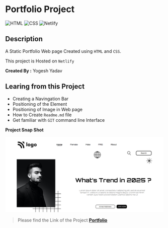 # Portfolio Project

![HTML](https://img.shields.io/badge/-HTML-red)
![CSS](https://img.shields.io/badge/-CSS-brightgreen)
![Netlify](https://img.shields.io/badge/-Netlify-green)

## Description

A Static Portfolio Web page Created using `HTML` and `CSS`.

This project is Hosted on `Netlify`

**Created By :** Yogesh Yadav

## Learing from this Project

- Creating a Navingation Bar
- Positioning of the Element
- Positioning of Image in Web page
- How to Create `Readme.md` file
- Get familiar with `GIT` command line Interface

__Project Snap Shot__

![img](Snap.png)

> Please find the Link of the Project
[__Portfolio__](https://genuine-flan-82fccc.netlify.app/)
